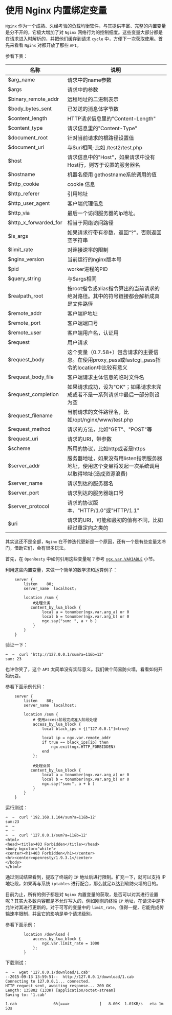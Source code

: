 # 使用 Nginx 内置绑定变量

`Nginx` 作为一个成熟、久经考验的负载均衡软件，与其提供丰富、完整的内置变量是分不开的，它极大增加了对 `Nginx` 网络行为的控制细度。这些变量大部分都是在请求进入时解析的，并把他们缓存到请求 `cycle` 中，方便下一次获取使用。首先来看看 `Nginx` 对都开放了那些 `API`。

参看下表：

|名称|说明|
|----|------|
|$arg_name                  |请求中的name参数|
|$args                      |请求中的参数|
|$binary_remote_addr        |远程地址的二进制表示|
|$body_bytes_sent           |已发送的消息体字节数|
|$content_length            |HTTP请求信息里的"Content-Length"|
|$content_type              |请求信息里的"Content-Type"|
|$document_root             |针对当前请求的根路径设置值|
|$document_uri              |与$uri相同; 比如 /test2/test.php|
|$host                      |请求信息中的"Host"，如果请求中没有Host行，则等于设置的服务器名|
|$hostname                  |机器名使用 gethostname系统调用的值|
|$http_cookie               |cookie 信息|
|$http_referer              |引用地址|
|$http_user_agent           |客户端代理信息|
|$http_via                  |最后一个访问服务器的Ip地址。|
|$http_x_forwarded_for      |相当于网络访问路径|
|$is_args                   |如果请求行带有参数，返回“?”，否则返回空字符串|
|$limit_rate                |对连接速率的限制|
|$nginx_version             |当前运行的nginx版本号|
|$pid                       |worker进程的PID|
|$query_string              |与$args相同|
|$realpath_root             |按root指令或alias指令算出的当前请求的绝对路径。其中的符号链接都会解析成真是文件路径|
|$remote_addr               |客户端IP地址|
|$remote_port               |客户端端口号|
|$remote_user               |客户端用户名，认证用|
|$request                   |用户请求|
|$request_body              |这个变量（0.7.58+）包含请求的主要信息。在使用proxy_pass或fastcgi_pass指令的location中比较有意义|
|$request_body_file         |客户端请求主体信息的临时文件名|
|$request_completion        |如果请求成功，设为"OK"；如果请求未完成或者不是一系列请求中最后一部分则设为空|
|$request_filename          |当前请求的文件路径名，比如/opt/nginx/www/test.php|
|$request_method            |请求的方法，比如"GET"、"POST"等|
|$request_uri               |请求的URI，带参数|
|$scheme                    |所用的协议，比如http或者是https|
|$server_addr               |服务器地址，如果没有用listen指明服务器地址，使用这个变量将发起一次系统调用以取得地址(造成资源浪费)|
|$server_name                |请求到达的服务器名|
|$server_port                |请求到达的服务器端口号|
|$server_protocol            |请求的协议版本，"HTTP/1.0"或"HTTP/1.1"|
|$uri                        |请求的URI，可能和最初的值有不同，比如经过重定向之类的|

其实这还不是全部，`Nginx` 在不停迭代更新是一个原因，还有一个是有些变量太冷门，借助它们，会有很多玩法。

首先，在 `OpenResty` 中如何引用这些变量呢？参考 [`ngx.var.VARIABLE`](https://github.com/openresty/lua-nginx-module#ngxvarvariable) 小节。

利用这些内置变量，来做一个简单的数学求和运算例子：

```nginx
    server {
        listen    80;
        server_name  localhost;

        location /sum {
            #处理业务
           content_by_lua_block {
                local a = tonumber(ngx.var.arg_a) or 0
                local b = tonumber(ngx.var.arg_b) or 0
                ngx.say("sum: ", a + b )
            }
        }
    }
```

验证一下：

```shell
➜  ~  curl 'http://127.0.0.1/sum?a=11&b=12'
sum: 23
```

也许你笑了，这个 `API` 太简单没有实际意义。我们做个简易防火墙，看看如何开始玩耍。

参看下面示例代码：

```nginx
    server {
        listen    80;
        server_name  localhost;

        location /sum {
            # 使用access阶段完成准入阶段处理
            access_by_lua_block {
                local black_ips = {["127.0.0.1"]=true}

                local ip = ngx.var.remote_addr
                if true == black_ips[ip] then
                    ngx.exit(ngx.HTTP_FORBIDDEN)
                end
            };

            #处理业务
           content_by_lua_block {
                local a = tonumber(ngx.var.arg_a) or 0
                local b = tonumber(ngx.var.arg_b) or 0
                ngx.say("sum:", a + b )
            }
        }
    }
```

运行测试：

```shell
➜  ~  curl '192.168.1.104/sum?a=11&b=12'
sum:23
➜  ~
➜  ~
➜  ~  curl '127.0.0.1/sum?a=11&b=12'
<html>
<head><title>403 Forbidden</title></head>
<body bgcolor="white">
<center><h1>403 Forbidden</h1></center>
<hr><center>openresty/1.9.3.1</center>
</body>
</html>
```

通过测试结果看到，提取了终端的 `IP` 地址后进行限制。扩充一下，就可以支持 IP 地址段，如果再与系统 `iptables` 进行配合，那么就足以达到软防火墙的目的。

目前为止，所有的例子都是对 `Nginx` 内置变量的获取，是否可以对其进行设置呢？其实大多数内容都是不允许写入的，例如刚刚的终端 `IP` 地址，在请求中是不允许对其进行更新的。对于可写的变量中的 `limit_rate`，值得一提，它能完成传输速率限制，并且它的影响是单个请求级别。

参看下面示例：

```nginx
        location /download {
            access_by_lua_block {
                ngx.var.limit_rate = 1000
            };
        }
```

下载测试：

```shell
➜  ~  wget '127.0.0.1/download/1.cab'
--2015-09-13 13:59:51--  http://127.0.0.1/download/1.cab
Connecting to 127.0.0.1... connected.
HTTP request sent, awaiting response... 200 OK
Length: 135802 (133K) [application/octet-stream]
Saving to: '1.cab'

1.cab                6%[===>             ]   8.00K  1.01KB/s   eta 1m 53s
```
